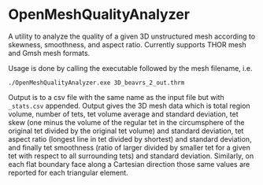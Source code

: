 # OpenMeshQualityAnalyzer
A utility to analyze the quality of a given 3D unstructured mesh according to skewness, smoothness, and aspect ratio.
Currently supports THOR mesh and Gmsh mesh formats.

Usage is done by calling the executable followed by the mesh filename, i.e.
```
./OpenMeshQualityAnalyzer.exe 3D_beavrs_2_out.thrm
```

Output is to a csv file with the same name as the input file but with `_stats.csv` appended.
Output gives the 3D mesh data which is total region volume, number of tets, tet volume average and standard deviation, tet skew (one minus the volume of the regular tet in the circumsphere of the original tet divided by the original tet volume) and standard deviation, tet aspect ratio (longest line in tet divided by shortest) and standard deviation, and finally tet smoothness (ratio of larger divided by smaller tet for a given tet with respect to all surrounding tets) and standard deviation.
Similarly, on each flat boundary face along a Cartesian direction those same values are reported for each triangular element.